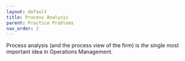```yaml
---
layout: default
title: Process Analysis
parent: Practice Problems
nav_order: 2
---
```


Process analysis (and the process view of the firm) is *the* single most important idea in Operations Management. 